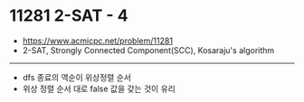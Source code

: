 # 11281 2-SAT - 4

- https://www.acmicpc.net/problem/11281
- 2-SAT, Strongly Connected Component(SCC), Kosaraju's algorithm
---
- dfs 종료의 역순이 위상정렬 순서
- 위상 정렬 순서 대로 false 값을 갖는 것이 유리
